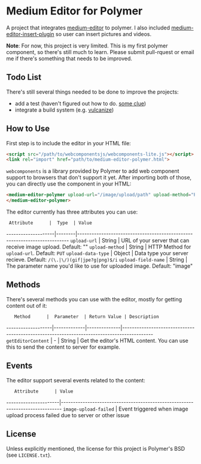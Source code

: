# Medium Editor for Polymer

A project that integrates [medium-editor](https://github.com/yabwe/medium-editor) to polymer. I also included [medium-editor-insert-plugin](https://github.com/orthes/medium-editor-insert-plugin) so user can insert pictures and videos.

**Note**: For now, this project is very limited. This is my first polymer component, so there's still much to learn. Please submit pull-rquest or email me if there's something that needs to be improved.

## Todo List

There's still several things needed to be done to improve the projects:

* add a test (haven't figured out how to do. [some clue](https://gist.github.com/addyosmani/b318ca7618eed38c05e1))
* integrate a build system (e.g. [vulcanize](https://github.com/Polymer/vulcanize))

## How to Use

First step is to include the editor in your HTML file:

```html
<script src="/path/to/webcomponentsjs/webcomponents-lite.js"></script>
<link rel="import" href="path/to/medium-editor-polymer.html">
```

`webcomponents` is a library provided by Polymer to add web component support to browsers that don't support it yet. After importing both of those, you can directly use the component in your HTML:

```html
<medium-editor-polymer upload-url="/image/upload/path" upload-method="PUT">
</medium-editor-polymer>
```

The editor currently has three attributes you can use:

     Attribute      |  Type  | Value
--------------------|--------|--------------------------------------------------------------------------
`upload-url`        | String | URL of your server that can receive image upload. Default: ""
`upload-method`     | String | HTTP Method for `upload-url`. Default: `PUT`
`upload-data-type`  | Object | Data type your server recieve. Default: `/(\.|\/)(gif|jpe?g|png)$/i`
`upload-field-name` | String | The parameter name you'd like to use for uploaded image. Default: "image"

## Methods

There's several methods you can use with the editor, mostly for getting content out of it:

       Method      |  Parameter  | Return Value | Description
-------------------|-------------|--------------|-------------------------------------------------------------------------------------------
`getEditorContent` |      -      |    String    | Get the editor's HTML content. You can use this to send the content to server for example.

## Events

The editor support several events related to the content:

       Attribute      | Value
----------------------|------------------------------------------------------------------------------
`image-upload-failed` | Event triggered when image upload process failed due to server or other issue

## License

Unless explicitly mentioned, the license for this project is Polymer's BSD (see `LICENSE.txt`).
